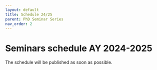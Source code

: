 ```yaml
---
layout: default
title: Schedule 24/25
parent: PhD Seminar Series
nav_order: 2
---
```


# Seminars schedule AY 2024-2025

The schedule will be published as soon as possible.


